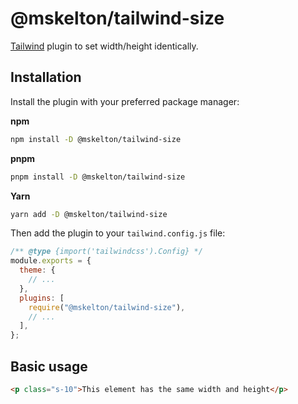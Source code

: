 # @mskelton/tailwind-size

[Tailwind](https://tailwindcss.com) plugin to set width/height identically.

## Installation

Install the plugin with your preferred package manager:

**npm**

```bash
npm install -D @mskelton/tailwind-size
```

**pnpm**

```bash
pnpm install -D @mskelton/tailwind-size
```

**Yarn**

```bash
yarn add -D @mskelton/tailwind-size
```

Then add the plugin to your `tailwind.config.js` file:

```javascript
/** @type {import('tailwindcss').Config} */
module.exports = {
  theme: {
    // ...
  },
  plugins: [
    require("@mskelton/tailwind-size"),
    // ...
  ],
};
```

## Basic usage

```html
<p class="s-10">This element has the same width and height</p>
```
